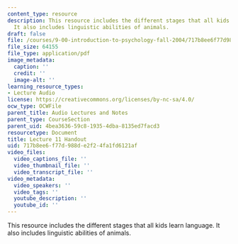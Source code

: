 ```yaml
---
content_type: resource
description: This resource includes the different stages that all kids learn language.
  It also includes linguistic abilities of animals.
draft: false
file: /courses/9-00-introduction-to-psychology-fall-2004/717b8ee6f77d988de2f24fa1fd6121af_h11_1.pdf
file_size: 64155
file_type: application/pdf
image_metadata:
  caption: ''
  credit: ''
  image-alt: ''
learning_resource_types:
- Lecture Audio
license: https://creativecommons.org/licenses/by-nc-sa/4.0/
ocw_type: OCWFile
parent_title: Audio Lectures and Notes
parent_type: CourseSection
parent_uid: 4bea3636-59c8-1935-4dba-8135ed7facd3
resourcetype: Document
title: Lecture 11 Handout
uid: 717b8ee6-f77d-988d-e2f2-4fa1fd6121af
video_files:
  video_captions_file: ''
  video_thumbnail_file: ''
  video_transcript_file: ''
video_metadata:
  video_speakers: ''
  video_tags: ''
  youtube_description: ''
  youtube_id: ''
---
```

This resource includes the different stages that all kids learn language. It also includes linguistic abilities of animals.